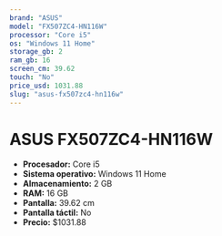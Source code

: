 ```yaml
---
brand: "ASUS"
model: "FX507ZC4-HN116W"
processor: "Core i5"
os: "Windows 11 Home"
storage_gb: 2
ram_gb: 16
screen_cm: 39.62
touch: "No"
price_usd: 1031.88
slug: "asus-fx507zc4-hn116w"
---
```


# ASUS FX507ZC4-HN116W

- **Procesador:** Core i5
- **Sistema operativo:** Windows 11 Home
- **Almacenamiento:** 2 GB
- **RAM:** 16 GB
- **Pantalla:** 39.62 cm
- **Pantalla táctil:** No
- **Precio:** $1031.88
